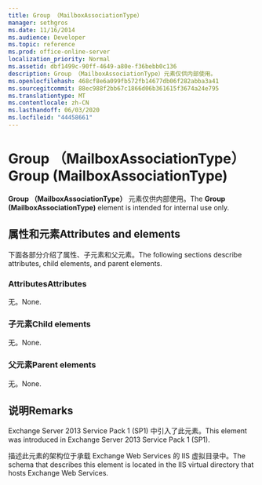 ```yaml
---
title: Group （MailboxAssociationType）
manager: sethgros
ms.date: 11/16/2014
ms.audience: Developer
ms.topic: reference
ms.prod: office-online-server
localization_priority: Normal
ms.assetid: dbf1499c-90ff-4649-a80e-f36bebb0c136
description: Group （MailboxAssociationType）元素仅供内部使用。
ms.openlocfilehash: 468cf8e6a099fb572fb14677db06f282abba3a41
ms.sourcegitcommit: 88ec988f2bb67c1866d06b361615f3674a24e795
ms.translationtype: MT
ms.contentlocale: zh-CN
ms.lasthandoff: 06/03/2020
ms.locfileid: "44458661"
---
```

# <a name="group-mailboxassociationtype"></a><span data-ttu-id="eb566-103">Group （MailboxAssociationType）</span><span class="sxs-lookup"><span data-stu-id="eb566-103">Group (MailboxAssociationType)</span></span>

<span data-ttu-id="eb566-104">**Group （MailboxAssociationType）** 元素仅供内部使用。</span><span class="sxs-lookup"><span data-stu-id="eb566-104">The **Group (MailboxAssociationType)** element is intended for internal use only.</span></span> 

## <a name="attributes-and-elements"></a><span data-ttu-id="eb566-105">属性和元素</span><span class="sxs-lookup"><span data-stu-id="eb566-105">Attributes and elements</span></span>

<span data-ttu-id="eb566-106">下面各部分介绍了属性、子元素和父元素。</span><span class="sxs-lookup"><span data-stu-id="eb566-106">The following sections describe attributes, child elements, and parent elements.</span></span>
  
### <a name="attributes"></a><span data-ttu-id="eb566-107">Attributes</span><span class="sxs-lookup"><span data-stu-id="eb566-107">Attributes</span></span>

<span data-ttu-id="eb566-108">无。</span><span class="sxs-lookup"><span data-stu-id="eb566-108">None.</span></span>
  
### <a name="child-elements"></a><span data-ttu-id="eb566-109">子元素</span><span class="sxs-lookup"><span data-stu-id="eb566-109">Child elements</span></span>

<span data-ttu-id="eb566-110">无。</span><span class="sxs-lookup"><span data-stu-id="eb566-110">None.</span></span>
  
### <a name="parent-elements"></a><span data-ttu-id="eb566-111">父元素</span><span class="sxs-lookup"><span data-stu-id="eb566-111">Parent elements</span></span>

<span data-ttu-id="eb566-112">无。</span><span class="sxs-lookup"><span data-stu-id="eb566-112">None.</span></span>
  
## <a name="remarks"></a><span data-ttu-id="eb566-113">说明</span><span class="sxs-lookup"><span data-stu-id="eb566-113">Remarks</span></span>

<span data-ttu-id="eb566-114">Exchange Server 2013 Service Pack 1 (SP1) 中引入了此元素。</span><span class="sxs-lookup"><span data-stu-id="eb566-114">This element was introduced in Exchange Server 2013 Service Pack 1 (SP1).</span></span>
  
<span data-ttu-id="eb566-115">描述此元素的架构位于承载 Exchange Web Services 的 IIS 虚拟目录中。</span><span class="sxs-lookup"><span data-stu-id="eb566-115">The schema that describes this element is located in the IIS virtual directory that hosts Exchange Web Services.</span></span>
  

